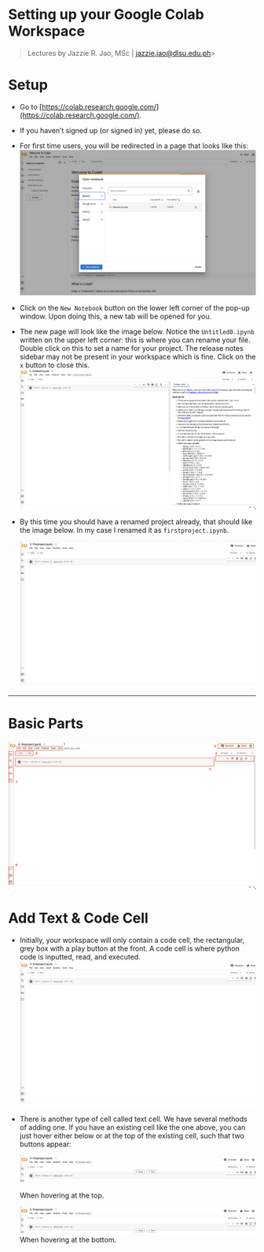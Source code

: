 # Setting up your Google Colab Workspace
> Lectures by Jazzie R. Jao, MSc | jazzie.jao@dlsu.edu.ph> 
# Setup

- Go to [https://colab.research.google.com/](https://colab.research.google.com/).
- If you haven’t signed up (or signed in) yet, please do so.
- For first time users, you will be redirected in a page that looks like this:
    ![](images/Screenshot_2024-08-27_at_7.46.48_PM.png)
    
- Click on the `New Notebook` button on the lower left corner of the pop-up window. Upon doing this, a new tab will be opened for you.
- The new page will look like the image below. Notice the `Untitled0.ipynb` written on the upper left corner: this is where you can rename your file. Double click on this to set a name for your project. The release notes sidebar may not be present in your workspace which is fine. Click on the `x` button to close this.
    ![](images/Screenshot_2024-08-27_at_7.48.07_PM.png)
    
    
- By this time you should have a renamed project already, that should like the image below. In my case I renamed it as `firstproject.ipynb`.

    ![](images/Screenshot_2024-08-27_at_7.50.30_PM.png)
    

---

# Basic Parts

![](images/Screenshot_2024-08-27_at_8.03.19_PM.png)

# Add Text & Code Cell

- Initially, your workspace will only contain a code cell, the rectangular, grey box with a play button at the front. A code cell is where python code is inputted, read, and executed.
    ![](images/Screenshot_2024-08-27_at_7.50.30_PM.png)
    
- There is another type of cell called text cell. We have several methods of adding one. If you have an existing cell like the one above, you can just hover either below or at the top of the existing cell, such that two buttons appear:

    ![](images/Screenshot_2024-08-27_at_8.11.20_PM.png)
    
    When hovering at the top.
    
    ![](images/Screenshot_2024-08-27_at_8.11.30_PM.png)
    When hovering at the bottom.
    

